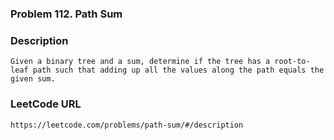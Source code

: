 ### Problem 112. Path Sum

### Description 
	Given a binary tree and a sum, determine if the tree has a root-to-leaf path such that adding up all the values along the path equals the given sum.

### LeetCode URL 
	https://leetcode.com/problems/path-sum/#/description

